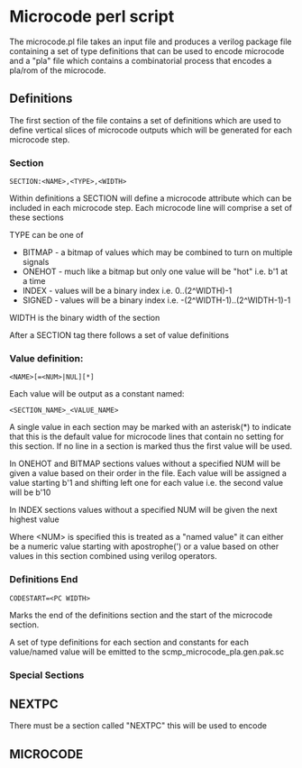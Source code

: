 
# Microcode perl script

The microcode.pl file takes an input file and produces a verilog package file
containing a set of type definitions that can be used to encode microcode and 
a "pla" file which contains a combinatorial process that encodes a pla/rom of 
the microcode.

## Definitions

The first section of the file contains a set of definitions which are used to
define vertical slices of microcode outputs which will be generated for each 
microcode step.

### Section

	SECTION:<NAME>,<TYPE>,<WIDTH>

Within definitions a SECTION will define a microcode attribute which can be
included in each microcode step. Each microcode line will comprise a set of 
these sections

TYPE can be one of

*	BITMAP - a bitmap of values which may be combined to turn on multiple
	signals
*	ONEHOT - much like a bitmap but only one value will be "hot" i.e. b'1
	at a time
*	INDEX - values will be a binary index i.e. 0..(2^WIDTH)-1
*	SIGNED - values will be a binary index i.e. -(2^WIDTH-1)..(2^WIDTH-1)-1

WIDTH is the binary width of the section


After a SECTION tag there follows a set of value definitions

### Value definition:

	<NAME>[=<NUM>|NUL][*]

Each value will be output as a constant named:

	<SECTION_NAME>_<VALUE_NAME>

A single value in each section may be marked with an asterisk(\*) to indicate
that this is the default value for microcode lines that contain no setting for
this section. If no line in a section is marked thus the first value will be
used.

In ONEHOT and BITMAP sections values without a specified NUM will be given
a value based on their order in the file. Each value will be assigned a value
starting b'1 and shifting left one for each value i.e. the second value will
be b'10

In INDEX sections values without a specified NUM will be given the next
highest value

Where \<NUM\> is specified this is treated as a "named value" it can either be
a numeric value starting with apostrophe(') or a value based on other values
in this section combined using verilog operators.


### Definitions End

	CODESTART=<PC WIDTH>

Marks the end of the definitions section and the start of the microcode section.

A set of type definitions for each section and constants for each value/named value
will be emitted to the scmp_microcode_pla.gen.pak.sc

### Special Sections

## NEXTPC

There must be a section called "NEXTPC" this will be used to encode 

## MICROCODE
